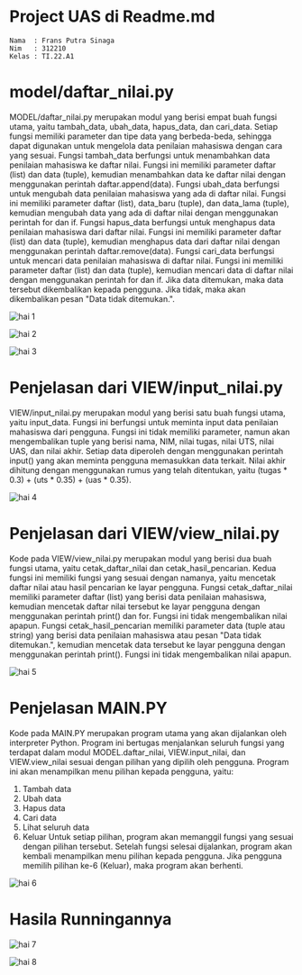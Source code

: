 # Project UAS di Readme.md

```
Nama  : Frans Putra Sinaga
Nim   : 312210
Kelas : TI.22.A1
```

# model/daftar_nilai.py

MODEL/daftar_nilai.py merupakan modul yang berisi empat buah fungsi utama, yaitu tambah_data, ubah_data, hapus_data, dan cari_data. Setiap fungsi memiliki parameter dan tipe data yang berbeda-beda, sehingga dapat digunakan untuk mengelola data penilaian mahasiswa dengan cara yang sesuai.
Fungsi tambah_data berfungsi untuk menambahkan data penilaian mahasiswa ke daftar nilai. Fungsi ini memiliki parameter daftar (list) dan data (tuple), kemudian menambahkan data ke daftar nilai dengan menggunakan perintah daftar.append(data).
Fungsi ubah_data berfungsi untuk mengubah data penilaian mahasiswa yang ada di daftar nilai. Fungsi ini memiliki parameter daftar (list), data_baru (tuple), dan data_lama (tuple), kemudian mengubah data yang ada di daftar nilai dengan menggunakan perintah for dan if.
Fungsi hapus_data berfungsi untuk menghapus data penilaian mahasiswa dari daftar nilai. Fungsi ini memiliki parameter daftar (list) dan data (tuple), kemudian menghapus data dari daftar nilai dengan menggunakan perintah daftar.remove(data).
Fungsi cari_data berfungsi untuk mencari data penilaian mahasiswa di daftar nilai. Fungsi ini memiliki parameter daftar (list) dan data (tuple), kemudian mencari data di daftar nilai dengan menggunakan perintah for dan if. Jika data ditemukan, maka data tersebut dikembalikan kepada pengguna. Jika tidak, maka akan dikembalikan pesan "Data tidak ditemukan.".

![hai 1](https://user-images.githubusercontent.com/115526901/211403669-74c6ab5b-a882-4d3c-8a35-91574f604750.png)

![hai 2](https://user-images.githubusercontent.com/115526901/211403987-2f465c78-b3d0-42d0-8d2f-0082b6c7fbdb.png)

![hai 3](https://user-images.githubusercontent.com/115526901/211404042-408d41d7-8f8a-412a-8c12-66765562fb85.png)


# Penjelasan dari VIEW/input_nilai.py

VIEW/input_nilai.py merupakan modul yang berisi satu buah fungsi utama, yaitu input_data. Fungsi ini berfungsi untuk meminta input data penilaian mahasiswa dari pengguna.
Fungsi ini tidak memiliki parameter, namun akan mengembalikan tuple yang berisi nama, NIM, nilai tugas, nilai UTS, nilai UAS, dan nilai akhir. Setiap data diperoleh dengan menggunakan perintah input() yang akan meminta pengguna memasukkan data terkait. Nilai akhir dihitung dengan menggunakan rumus yang telah ditentukan, yaitu (tugas * 0.3) + (uts * 0.35) + (uas * 0.35).

![hai 4](https://user-images.githubusercontent.com/115526901/211404482-c4f000e6-34d2-46b3-8909-4c2d410c2bad.png)


# Penjelasan dari VIEW/view_nilai.py

Kode pada VIEW/view_nilai.py merupakan modul yang berisi dua buah fungsi utama, yaitu cetak_daftar_nilai dan cetak_hasil_pencarian. Kedua fungsi ini memiliki fungsi yang sesuai dengan namanya, yaitu mencetak daftar nilai atau hasil pencarian ke layar pengguna.
Fungsi cetak_daftar_nilai memiliki parameter daftar (list) yang berisi data penilaian mahasiswa, kemudian mencetak daftar nilai tersebut ke layar pengguna dengan menggunakan perintah print() dan for.
Fungsi ini tidak mengembalikan nilai apapun. Fungsi cetak_hasil_pencarian memiliki parameter data (tuple atau string) yang berisi data penilaian mahasiswa atau pesan "Data tidak ditemukan.", kemudian mencetak data tersebut ke layar pengguna dengan menggunakan perintah print(). Fungsi ini tidak mengembalikan nilai apapun.

![hai 5](https://user-images.githubusercontent.com/115526901/211404701-d6e10bbe-d9b9-47e1-8178-763466643857.png)


# Penjelasan MAIN.PY

Kode pada MAIN.PY merupakan program utama yang akan dijalankan oleh interpreter Python. Program ini bertugas menjalankan seluruh fungsi yang terdapat dalam modul MODEL.daftar_nilai, VIEW.input_nilai, dan VIEW.view_nilai sesuai dengan pilihan yang dipilih oleh pengguna.
Program ini akan menampilkan menu pilihan kepada pengguna, yaitu:
1.	Tambah data
2.	Ubah data
3.	Hapus data
4.	Cari data
5.	Lihat seluruh data
6.	Keluar
Untuk setiap pilihan, program akan memanggil fungsi yang sesuai dengan pilihan tersebut. Setelah fungsi selesai dijalankan, program akan kembali menampilkan menu pilihan kepada pengguna. Jika pengguna memilih pilihan ke-6 (Keluar), maka program akan berhenti.

![hai 6](https://user-images.githubusercontent.com/115526901/211405034-d36eb4f2-feec-4b83-ab11-0733d311ae31.png)

# Hasila Runningannya 

![hai 7](https://user-images.githubusercontent.com/115526901/211405189-f5687722-4e9c-4aa8-9f84-084036c2fe93.png)

![hai 8](https://user-images.githubusercontent.com/115526901/211405324-dd9004d1-90e6-4457-b0ab-d269a0f1cd9e.png)




